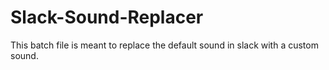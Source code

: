 # Slack-Sound-Replacer
This batch file is meant to replace the default sound in slack with a custom sound.
